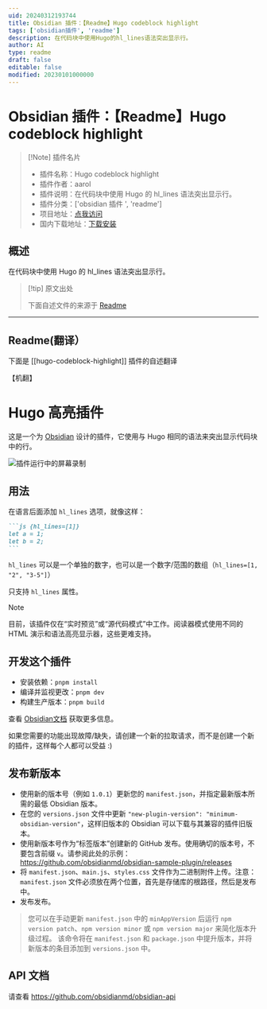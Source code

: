 ```yaml
---
uid: 20240312193744
title: Obsidian 插件：【Readme】Hugo codeblock highlight
tags: ['obsidian插件', 'readme']
description: 在代码块中使用Hugo的hl_lines语法突出显示行。
author: AI
type: readme
draft: false
editable: false
modified: 20230101000000
---
```


# Obsidian 插件：【Readme】Hugo codeblock highlight

> [!Note] 插件名片
> - 插件名称：Hugo codeblock highlight
> - 插件作者：aarol
> - 插件说明：在代码块中使用 Hugo 的 hl_lines 语法突出显示行。
> - 插件分类：['obsidian 插件 ', 'readme']
> - 项目地址：[点我访问](https://github.com/aarol/obsidian-hugo-codeblock-highlight)
> - 国内下载地址：[下载安装](https://pkmer.cn/products/plugin/pluginMarket/?hugo-codeblock-highlight)

## 概述

在代码块中使用 Hugo 的 hl_lines 语法突出显示行。

> [!tip] 原文出处
>
>下面自述文件的来源于 [Readme](https://ghproxy.net/https://raw.githubusercontent.com/aarol/obsidian-hugo-codeblock-highlight/master/README.md)

---

## Readme(翻译）

下面是 [[hugo-codeblock-highlight]] 插件的自述翻译

【机翻】

# Hugo 高亮插件

这是一个为 [Obsidian](https://obsidian.md) 设计的插件，它使用与 Hugo 相同的语法来突出显示代码块中的行。

![插件运行中的屏幕录制](https://cdn.pkmer.cn/covers/hugo-codeblock-highlight_2_0.gif!pkmer)

## 用法

在语言后面添加 `hl_lines` 选项，就像这样：

````markdown
```js {hl_lines=[1]}
let a = 1;
let b = 2;
```
````

`hl_lines` 可以是一个单独的数字，也可以是一个数字/范围的数组（`hl_lines=[1, "2", "3-5"]`）

只支持 `hl_lines` 属性。

> [!NOTE]
> 目前，该插件仅在“实时预览”或“源代码模式”中工作。阅读器模式使用不同的 HTML 演示和语法高亮显示器，这些更难支持。

## 开发这个插件

- 安装依赖：`pnpm install`
- 编译并监视更改：`pnpm dev`
- 构建生产版本：`pnpm build`

查看 [Obsidian文档](https://docs.obsidian.md/Plugins/Getting+started/Build+a+plugin) 获取更多信息。

如果您需要的功能出现故障/缺失，请创建一个新的拉取请求，而不是创建一个新的插件，这样每个人都可以受益 :)

## 发布新版本

- 使用新的版本号（例如 `1.0.1`）更新您的 `manifest.json`，并指定最新版本所需的最低 Obsidian 版本。
- 在您的 `versions.json` 文件中更新 `"new-plugin-version": "minimum-obsidian-version"`，这样旧版本的 Obsidian 可以下载与其兼容的插件旧版本。
- 使用新版本号作为“标签版本”创建新的 GitHub 发布。使用确切的版本号，不要包含前缀 `v`。请参阅此处的示例：<https://github.com/obsidianmd/obsidian-sample-plugin/releases>
- 将 `manifest.json`、`main.js`、`styles.css` 文件作为二进制附件上传。注意：`manifest.json` 文件必须放在两个位置，首先是存储库的根路径，然后是发布中。
- 发布发布。

> 您可以在手动更新 `manifest.json` 中的 `minAppVersion` 后运行 `npm version patch`、`npm version minor` 或 `npm version major` 来简化版本升级过程。
> 该命令将在 `manifest.json` 和 `package.json` 中提升版本，并将新版本的条目添加到 `versions.json` 中。

## API 文档

请查看 <https://github.com/obsidianmd/obsidian-api>
